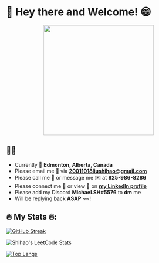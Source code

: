 # :wave: Hey there and  Welcome! :grin:
<div id="header" align="center">
  <img src="https://media1.giphy.com/media/1sgetPM00wWqJpVUTl/giphy.gif?cid=ecf05e479pg19fpgvjnf105e9b34hexgswzsags41c5zw9pg&rid=giphy.gif&ct=s" width="300"/>
</div>

## :technologist:
- Currently :round_pushpin: **Edmonton, Alberta, Canada**
- Please email me :e-mail: via **20011018liushihao@gmail.com**
- Please call me :calling: or message me :envelope: at **825-986-8286**
- Please connect me :handshake: or view :eyes: on [**my LinkedIn profile**](https://www.linkedin.com/in/michael-liu-lsh20011018/)
- Please add my Discord **MichaeLSH#5576** to **dm** me
- Will be replying back **ASAP** ~~!


## 🔥 My Stats 🔥:

[![GitHub Streak](http://github-readme-streak-stats.herokuapp.com?user=MichaelLsh&theme=dark&background=000000)](https://git.io/streak-stats)


![Shihao's LeetCode Stats](https://readme-stats-curly210102.vercel.app/api/leetcode?username=lsh20011018)


[![Top Langs](https://github-readme-stats-orpin-zeta-35.vercel.app/api/top-langs/?username=MichaelLsh&langs_count=8&layout=compact)](https://github.com/MichaelLsh/github-readme-stats)

